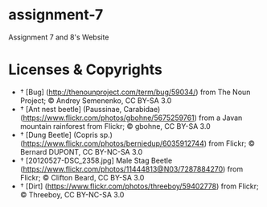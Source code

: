 # assignment-7
Assignment 7 and 8's Website

# Licenses & Copyrights

- †	[Bug] (http://thenounproject.com/term/bug/59034/) from The Noun Project; © Andrey Semenenko, CC BY-SA 3.0
- †	[Ant nest beetle] (Paussinae, Carabidae) (https://www.flickr.com/photos/gbohne/5675259761) from a Javan mountain rainforest from Flickr; © gbohne, CC BY-SA 3.0
- †	[Dung Beetle] (Copris sp.) (https://www.flickr.com/photos/berniedup/6035912744) from Flickr; © Bernard DUPONT, CC BY-NC-SA 3.0
- †	[20120527-DSC_2358.jpg] Male Stag Beetle (https://www.flickr.com/photos/11444813@N03/7287884270) from Flickr; © Clifton Beard, CC BY-SA 3.0
- †	[Dirt] (https://www.flickr.com/photos/threeboy/59402778) from Flickr; © Threeboy, CC BY-NC-SA 3.0
